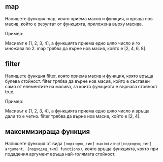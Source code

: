 ## map
Напишете функция map, която приема масив и функция, и връща нов масив, който е резултат от функцията, приложена върху масива.

Пример:

Масивът е [1, 2, 3, 4], a функцията приема едно цяло число и го множава по 2. map трябва да върне нов масив, който е [2, 4, 6, 8].

## filter
Напишете функция filter, която приема масив и функция, която връща булева стойност. filter трябва да върне нов масив, който е съставен само от елементите на масива, за които функцията е върнала стойност true.

Пример:

Масивът е [1, 2, 3, 4], a функцията приема едно цяло число и връща дали то е четно. filter трябва да върне нов масив, който е [2, 4].

## максимизираща функция
Напишете функция от вида ```[подходящ_тип] maximizing([подходящ_тип] argument, [подходящ_тип] functions)```, която връща функцията, която при подадения аргумент връща най-голямата стойност.
